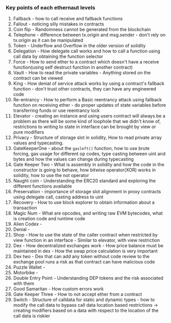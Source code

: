 ### Key points of each ethernaut levels
1. Fallback - how to call receive and fallback functions 
2. Fallout - noticing silly mistakes in contracts
3. Coin flip - Randomness cannot be generated from the blockchain
4. Telephone - difference between tx.origin and msg.sender - don't rely on tx.origin as it can be manipulated
5. Token - Underflow and Overflow in the older version of solidity
6. Delegation - How delegate call works and how to call a function using call data by obtaining the function selector
7. Force - How to send ether to a contract which doesn't have a receive function(using self destruct function in another contract)
8. Vault - How to read the private variables - Anything stored on the contract can be viewed
9. King - How denial of service attack works by using a contract's fallback function - don't trust other contracts, they can have any engineered code
10. Re-entrancy - How to perform a Basic reentrancy attack using fallback function on receiving ether - do proper updates of state variables before transferring funds or use reentrancy lock
11. Elevator - creating an instance and using users contract will always be a problem as there will be some kind of loophole that we didn't know of, restrictions to writing to state in interface can be brought by view or pure modifiers
12. Privacy - Structure of storage slot in solidity, How to read private array values and typecasting.
13. GateKeeperOne -  about the `gasleft()` function, how to use brute forcing, gas usage for different op codes, type casting between uint and bytes and how the values can change during typecasting
14. Gate Keeper Two - What is assembly in solidity and how the code in the constructor is going to behave, how bitwise operator(XOR) works in solidity, how to use the not operator
15. Naught coin - Understanding the ERC20 standard and exploring the different functions available 
16. Preservation - importance of storage slot alignment in proxy contracts using delegate call, casting address to uint
17. Recovery - How to use block explorer to obtain information about a transaction
18. Magic Num - What are opcodes, and writing raw EVM bytecodes, what is creation code and runtime code
19. Alien Codex -
20. Denial - 
21. Shop - How to use the state of the caller contract when restricted by view function in an interface - Similar to elevator, with view restriction
22. Dex - How decentralized exchanges work - How price balance must be maintained in dex - How the swap price calculation is very important 
23. Dex two - Dex that can add any token without code review  to the exchange pool runs a risk as that contract can have malicious code
24. Puzzle Wallet - 
25. Motorbike - 
26. Double Entry Point - Understanding DEP tokens and the risk associated with them
27. Good Samaritan - How custom errors work
28. Gate Keeper Three - How to not accept ether from a contract
29. Switch - Structure of calldata for static and dynamic types - how to modify the call data to bypass call data location based restrictions -> creating modifiers based on a data with respect to the location of the call data is riskier